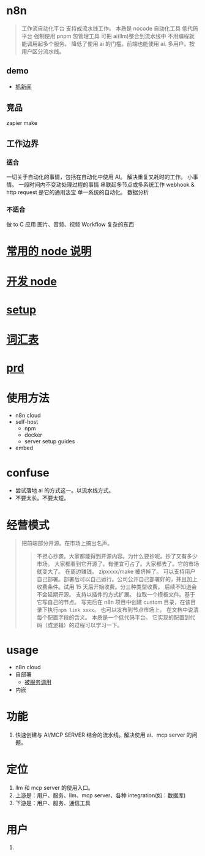 # n8n

> 工作流自动化平台
> 支持成流水线工作。
> 本质是 nocode 自动化工具
> 低代码平台
> 强制使用 pnpm 包管理工具
> 可把 ai(llm)整合到流水线中
> 不用编程就能调用起多个服务。
> 降低了使用 ai 的门槛。前端也能使用 ai.
> 多用户。按用户区分流水线。

## demo

- [抓新闻](/ai/n8n/catchNews.html)

## 竞品

zapier
make

## 工作边界

### 适合

一切关于自动化的事情，包括在自动化中使用 AI。
解决重复又耗时的工作。
小事情。
一段时间内不变动处理过程的事情
串联起多节点或多系统工作
webhook & http request 是它的通用法宝
单一系统的自动化。
数据分析

### 不适合

做 to C 应用
图片、音频、视频 Workflow
复杂的东西

# [常用的 node 说明](/ai/n8n/node.html)

# [开发 node](/ai/n8n/node.html)

# [setup](/ai/n8n/setup.html)

# [词汇表](/ai/n8n/glossary.html)

# [prd](/ai/n8n/prd.html)

# 使用方法

- n8n cloud
- self-host
  - npm
  - docker
  - server setup guides
- embed

# confuse

- 尝试落地 ai 的方式这一。以流水线方式。
- 不要太长。不要太短。

# 经营模式

> 把前端部分开源。在市场上搞出名声。
>
> > 不担心抄袭。大家都能得到开源内容。为什么要抄呢。抄了又有多少市场。
> > 大家都看到它开源了。有便宜可占了。大家都去了。它的市场就变大了。
> > 在周边赚钱。
> > zipxxxx/make 被挤掉了。
> > 可以支持用户自己部署。部署后可以自己运行。公司公开自己部署好的，并且加上收费条件。试用 15 天后开始收费。分三种类型收费。
> > 后续不知道会不会延期开源。
> > 支持以插件的方式扩展。
> > 拉取一个模板文件。基于它写自己的节点。
> > 写完后在 n8n 项目中创建 custom 目录，在该目录下执行`npm link xxxx`。
> > 也可以发布到节点市场上。
> > 在文档中说清每个配置字段的含义。
> > 本质是一个低代码平台。
> > 它实现的配置到代码（或逻辑）的过程可以学习一下。

# usage

- n8n cloud
- 自部署
  - [被服务调用](/ai/n8n/callByService.html)
- 内嵌

# 功能

1. 快速创建与 AI/MCP SERVER 结合的流水线。解决使用 ai、mcp server 的问题。

# 定位

1. llm 和 mcp server 的使用入口。
2. 上游是：用户、服务、llm、mcp server、各种 integration(如：数据库)
3. 下游是：用户、服务、通信工具

# 用户

1.
